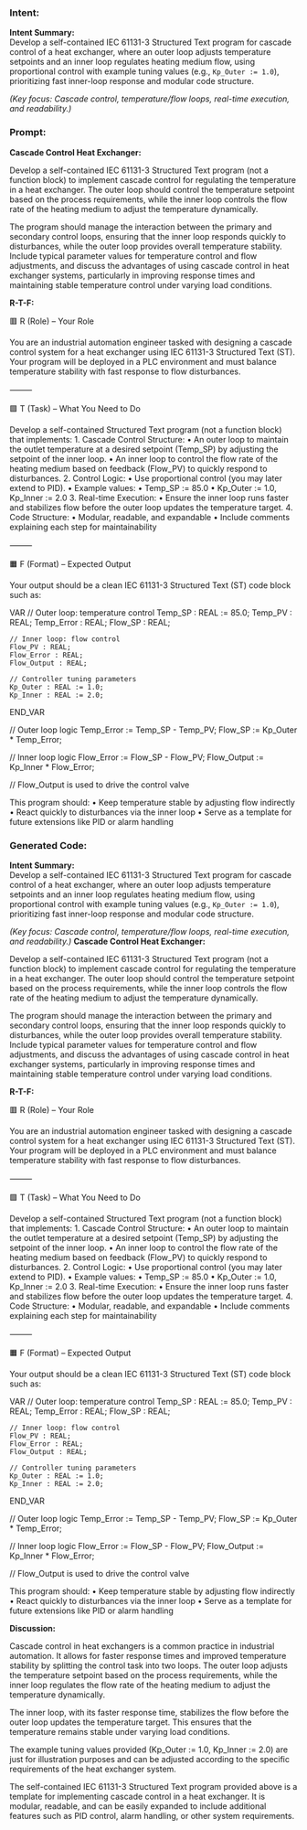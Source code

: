 ### Intent:
**Intent Summary:**  
Develop a self-contained IEC 61131-3 Structured Text program for cascade control of a heat exchanger, where an outer loop adjusts temperature setpoints and an inner loop regulates heating medium flow, using proportional control with example tuning values (e.g., `Kp_Outer := 1.0`), prioritizing fast inner-loop response and modular code structure.  

*(Key focus: Cascade control, temperature/flow loops, real-time execution, and readability.)*

### Prompt:
**Cascade Control Heat Exchanger:**

Develop a self-contained IEC 61131-3 Structured Text program (not a function block) to implement cascade control for regulating the temperature in a heat exchanger. The outer loop should control the temperature setpoint based on the process requirements, while the inner loop controls the flow rate of the heating medium to adjust the temperature dynamically.

The program should manage the interaction between the primary and secondary control loops, ensuring that the inner loop responds quickly to disturbances, while the outer loop provides overall temperature stability. Include typical parameter values for temperature control and flow adjustments, and discuss the advantages of using cascade control in heat exchanger systems, particularly in improving response times and maintaining stable temperature control under varying load conditions.

**R-T-F:**

🟥 R (Role) – Your Role

You are an industrial automation engineer tasked with designing a cascade control system for a heat exchanger using IEC 61131-3 Structured Text (ST). Your program will be deployed in a PLC environment and must balance temperature stability with fast response to flow disturbances.

⸻

🟩 T (Task) – What You Need to Do

Develop a self-contained Structured Text program (not a function block) that implements:
	1.	Cascade Control Structure:
	•	An outer loop to maintain the outlet temperature at a desired setpoint (Temp_SP) by adjusting the setpoint of the inner loop.
	•	An inner loop to control the flow rate of the heating medium based on feedback (Flow_PV) to quickly respond to disturbances.
	2.	Control Logic:
	•	Use proportional control (you may later extend to PID).
	•	Example values:
	•	Temp_SP := 85.0
	•	Kp_Outer := 1.0, Kp_Inner := 2.0
	3.	Real-time Execution:
	•	Ensure the inner loop runs faster and stabilizes flow before the outer loop updates the temperature target.
	4.	Code Structure:
	•	Modular, readable, and expandable
	•	Include comments explaining each step for maintainability

⸻

🟧 F (Format) – Expected Output

Your output should be a clean IEC 61131-3 Structured Text (ST) code block such as:

VAR
    // Outer loop: temperature control
    Temp_SP : REAL := 85.0;
    Temp_PV : REAL;
    Temp_Error : REAL;
    Flow_SP : REAL;

    // Inner loop: flow control
    Flow_PV : REAL;
    Flow_Error : REAL;
    Flow_Output : REAL;

    // Controller tuning parameters
    Kp_Outer : REAL := 1.0;
    Kp_Inner : REAL := 2.0;
END_VAR

// Outer loop logic
Temp_Error := Temp_SP - Temp_PV;
Flow_SP := Kp_Outer * Temp_Error;

// Inner loop logic
Flow_Error := Flow_SP - Flow_PV;
Flow_Output := Kp_Inner * Flow_Error;

// Flow_Output is used to drive the control valve

This program should:
	•	Keep temperature stable by adjusting flow indirectly
	•	React quickly to disturbances via the inner loop
	•	Serve as a template for future extensions like PID or alarm handling

### Generated Code:
**Intent Summary:**  
Develop a self-contained IEC 61131-3 Structured Text program for cascade control of a heat exchanger, where an outer loop adjusts temperature setpoints and an inner loop regulates heating medium flow, using proportional control with example tuning values (e.g., `Kp_Outer := 1.0`), prioritizing fast inner-loop response and modular code structure.  

*(Key focus: Cascade control, temperature/flow loops, real-time execution, and readability.)*
**Cascade Control Heat Exchanger:**

Develop a self-contained IEC 61131-3 Structured Text program (not a function block) to implement cascade control for regulating the temperature in a heat exchanger. The outer loop should control the temperature setpoint based on the process requirements, while the inner loop controls the flow rate of the heating medium to adjust the temperature dynamically.

The program should manage the interaction between the primary and secondary control loops, ensuring that the inner loop responds quickly to disturbances, while the outer loop provides overall temperature stability. Include typical parameter values for temperature control and flow adjustments, and discuss the advantages of using cascade control in heat exchanger systems, particularly in improving response times and maintaining stable temperature control under varying load conditions.

**R-T-F:**

🟥 R (Role) – Your Role

You are an industrial automation engineer tasked with designing a cascade control system for a heat exchanger using IEC 61131-3 Structured Text (ST). Your program will be deployed in a PLC environment and must balance temperature stability with fast response to flow disturbances.

⸻

🟩 T (Task) – What You Need to Do

Develop a self-contained Structured Text program (not a function block) that implements:
	1.	Cascade Control Structure:
	•	An outer loop to maintain the outlet temperature at a desired setpoint (Temp_SP) by adjusting the setpoint of the inner loop.
	•	An inner loop to control the flow rate of the heating medium based on feedback (Flow_PV) to quickly respond to disturbances.
	2.	Control Logic:
	•	Use proportional control (you may later extend to PID).
	•	Example values:
	•	Temp_SP := 85.0
	•	Kp_Outer := 1.0, Kp_Inner := 2.0
	3.	Real-time Execution:
	•	Ensure the inner loop runs faster and stabilizes flow before the outer loop updates the temperature target.
	4.	Code Structure:
	•	Modular, readable, and expandable
	•	Include comments explaining each step for maintainability

⸻

🟧 F (Format) – Expected Output

Your output should be a clean IEC 61131-3 Structured Text (ST) code block such as:

VAR
    // Outer loop: temperature control
    Temp_SP : REAL := 85.0;
    Temp_PV : REAL;
    Temp_Error : REAL;
    Flow_SP : REAL;

    // Inner loop: flow control
    Flow_PV : REAL;
    Flow_Error : REAL;
    Flow_Output : REAL;

    // Controller tuning parameters
    Kp_Outer : REAL := 1.0;
    Kp_Inner : REAL := 2.0;
END_VAR

// Outer loop logic
Temp_Error := Temp_SP - Temp_PV;
Flow_SP := Kp_Outer * Temp_Error;

// Inner loop logic
Flow_Error := Flow_SP - Flow_PV;
Flow_Output := Kp_Inner * Flow_Error;

// Flow_Output is used to drive the control valve

This program should:
	•	Keep temperature stable by adjusting flow indirectly
	•	React quickly to disturbances via the inner loop
	•	Serve as a template for future extensions like PID or alarm handling

**Discussion:**

Cascade control in heat exchangers is a common practice in industrial automation. It allows for faster response times and improved temperature stability by splitting the control task into two loops. The outer loop adjusts the temperature setpoint based on the process requirements, while the inner loop regulates the flow rate of the heating medium to adjust the temperature dynamically.

The inner loop, with its faster response time, stabilizes the flow before the outer loop updates the temperature target. This ensures that the temperature remains stable under varying load conditions.

The example tuning values provided (Kp_Outer := 1.0, Kp_Inner := 2.0) are just for illustration purposes and can be adjusted according to the specific requirements of the heat exchanger system.

The self-contained IEC 61131-3 Structured Text program provided above is a template for implementing cascade control in a heat exchanger. It is modular, readable, and can be easily expanded to include additional features such as PID control, alarm handling, or other system requirements.
